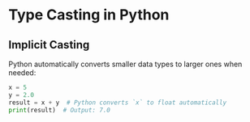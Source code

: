 # Type Casting in Python

## Implicit Casting  
Python automatically converts smaller data types to larger ones when needed:
```python
x = 5
y = 2.0
result = x + y  # Python converts `x` to float automatically
print(result)  # Output: 7.0
